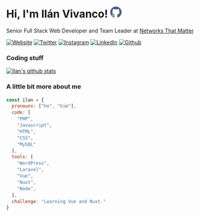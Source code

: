 # Hi, I'm Ilán Vivanco! <img src="./assets/github.svg" width="30" height="30">
Senior Full Stack Web Developer and Team Leader at [Networks That Matter](https://ntmatter.com/)

[![Website](https://img.shields.io/badge/-ilanvivanco.com-475b7d?style=flat-square&logo=google-chrome&logoColor=white)](https://ilanvivanco.com)
[![Twitter](https://img.shields.io/badge/-Twitter-1DA1F2?style=flat-square&logo=twitter&logoColor=white)](https://twitter.com/IlanVivanco)
[![Instagram](https://img.shields.io/badge/-Instagram-E4405F?style=flat-square&logo=instagram&logoColor=white)](https://www.instagram.com/ilanvivanco)
[![LinkedIn](https://img.shields.io/badge/-LinkedIn-0A66C2?style=flat-square&logo=Linkedin&logoColor=white)](https://www.linkedin.com/in/ilanvivanco)
[![Github](https://img.shields.io/badge/-Github-181717?style=flat-square&logo=github&logoColor=white)](https://github.com/IlanVivanco)


### Coding stuff
[![Ilan's github stats](https://github-readme-stats.vercel.app/api?username=ilanvivanco&count_private=true&show_icons=true&hide_title=true)](https://github.com/IlanVivanco/)

### A little bit more about me

```js
const ilan = {
  pronouns: ["he", "him"],
  code: [
    "PHP",
    "Javascript",
    "HTML",
    "CSS",
    "MySQL"
  ],
  tools: [
    "WordPress",
    "Laravel",
    "Vue",
    "Nuxt",
    "Node",
  ],
  challenge: "Learning Vue and Nuxt."
}
```
